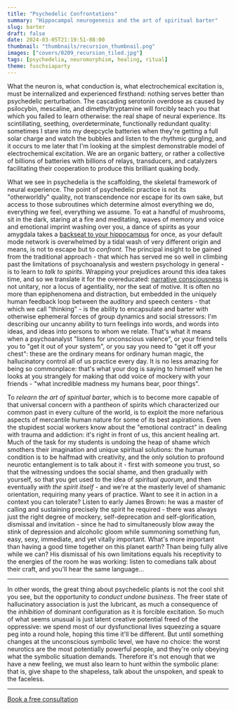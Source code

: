 ```yaml
---
title: "Psychedelic Confrontations"
summary: "Hippocampal neurogenesis and the art of spiritual barter"
slug: barter
draft: false
date: 2024-03-05T21:19:51-08:00
thumbnail: "thumbnails/recursion_thumbnail.png"
images: ["covers/0209_recursion_tiled.jpg"]
tags: [psychedelia, neuromorphism, healing, ritual]
theme: fuschsiaparty
---
```


What the neuron is, what conduction is, what electrochemical excitation is, must be internalized and experienced firsthand: nothing serves better than psychedelic perturbation. The cascading serotonin overdose as caused by psilocybin, mescaline, and dimethyltryptamine will forcibly teach you that which you failed to learn otherwise: the real shape of neural experience. Its scintillating, seething, overdeterminate, functionally redundant quality: sometimes I stare into my deepcycle batteries when they're getting a full solar charge and watch the bubbles and listen to the rhythmic gurgling, and it occurs to me later that I'm looking at the simplest demonstrable model of electrochemical excitation. We are an organic battery, or rather a collective of billions of batteries with billions of relays, transducers, and catalyzers facilitating their cooperation to produce this brilliant quaking body.

What we see in psychedelia is the scaffolding, the skeletal framework of neural experience. The point of psychedelic practice is not its "otherworldly" quality, not transcendence nor escape for its own sake, but access to those subroutines which determine almost everything we do, everything we feel, everything we assume. To eat a handful of mushrooms, sit in the dark, staring at a fire and meditating, waves of memory and voice and emotional imprint washing over you, a dance of spirits as your amygdala takes a [backseat to your hippocampus][hippocampal] for once, as your default mode network is overwhelmed by a tidal wash of very different origin and means, is not to escape but to *confront*. The principal insight to be gained from the traditional approach - that which has served me so well in climbing past the limitations of psychoanalysis and western psychology in general - is to learn to *talk to spirits*. Wrapping your prejudices around this idea takes time, and so we translate it for the overeducated: [narrative consciousness](/posts/narrative-consciousness) is not unitary, nor a locus of agentiality, nor the seat of motive. It is often no more than epiphenomena and distraction, but embedded in the uniquely human feedback loop between the auditory and speech centers - that which we call "thinking" - is the ability to encapsulate and barter with otherwise ephemeral forces of group dynamics and social stressors: I'm describing our uncanny ability to turn feelings into words, and words into ideas, and ideas into persons to whom we relate. That's what it means when a psychoanalyst "listens for unconscious valence", or your friend tells you to "get it out of your system", or you say you need to "get it off your chest": these are the ordinary means for ordinary human magic, the hallucinatory control all of us practice every day. It is no less amazing for being so commonplace: that's what your dog is saying to himself when he looks at you strangely for making that odd voice of mockery with your friends - "what incredible madness my humans bear, poor things".

To *relearn the art of spiritual barter*, which is to become more capable of that universal concern with a pantheon of spirits which characterized our common past in every culture of the world, is to exploit the more nefarious aspects of mercantile human nature for some of its best aspirations. Even the stupidest social workers know about the "emotional contract" in dealing with trauma and addiction: it's right in front of us, this ancient healing art. Much of the task for my students is undoing the heap of shame which smothers their imagination and unique spiritual solutions: the human condition is to be halfmad with creativity, and the only solution to profound neurotic entanglement is to talk about it - first with someone you trust, so that the witnessing undoes the social shame, and then gradually with yourself, so that you get used to the idea of *spiritual quorum*, and then eventually *with the spirit itself* - and we're at the masterly level of shamanic orientation, requiring many years of practice. Want to see it in action in a context you can tolerate? Listen to early James Brown: he was a master of calling and sustaining precisely the spirit he required - there was always just the right degree of mockery, self-deprecation and self-glorification, dismissal and invitation - since he had to simultaneously blow away the stink of depression and alcoholic gloom while summoning something fun, easy, sexy, immediate, and yet vitally important. What's more important than having a good time together on this planet earth? Than being fully alive while we can? His dismissal of his own limitations equals his receptivity to the energies of the room he was working: listen to comedians talk about their craft, and you'll hear the same language...

---

In other words, the great thing about psychedelic plants is not the cool shit you see, but the opportunity to *conduct undone business*. The freer state of hallucinatory association is just the lubricant, as much a consequence of the *inhibition* of dominant configuration as it is forcible excitation. So much of what seems unusual is just latent creative potential freed of the oppressive: we spend most of our dysfunctional lives squeezing a square peg into a round hole, hoping this time it'll be different. But until something changes at the unconscious symbolic level, we have no choice: the worst neurotics are the most potentially powerful people, and they're only obeying what the symbolic situation demands. Therefore it's not enough that we have a new feeling, we must also learn to hunt within the symbolic plane: that is, give shape to the shapeless, talk about the unspoken, and speak to the faceless.

[hippocampal]: https://doi.org/10.1007/s00221-013-3579-0

---

[Book a free consultation](/consult)
